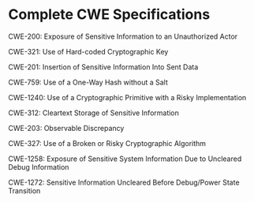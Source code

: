 

# Complete CWE Specifications

CWE-200: Exposure of Sensitive Information to an Unauthorized Actor

CWE-321: Use of Hard-coded Cryptographic Key

CWE-201: Insertion of Sensitive Information Into Sent Data

CWE-759: Use of a One-Way Hash without a Salt

CWE-1240: Use of a Cryptographic Primitive with a Risky Implementation

CWE-312: Cleartext Storage of Sensitive Information

CWE-203: Observable Discrepancy

CWE-327: Use of a Broken or Risky Cryptographic Algorithm

CWE-1258: Exposure of Sensitive System Information Due to Uncleared Debug Information

CWE-1272: Sensitive Information Uncleared Before Debug/Power State Transition